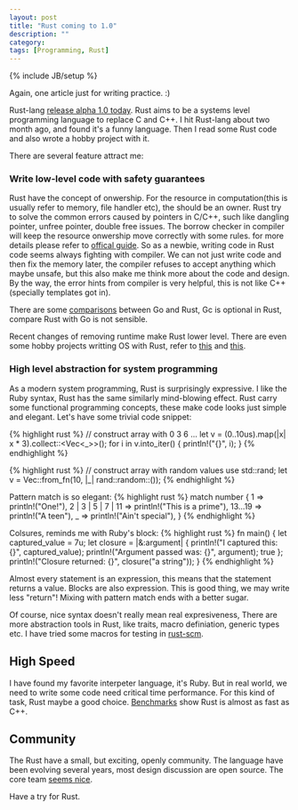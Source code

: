 ```yaml
---
layout: post
title: "Rust coming to 1.0"
description: ""
category:
tags: [Programming, Rust]
---
```

{% include JB/setup %}

Again, one article just for writing practice. :)

Rust-lang [release alpha 1.0 today](http://blog.rust-lang.org/2015/01/09/Rust-1.0-alpha.html). Rust aims to be a systems level programming language to replace C and C++. I hit Rust-lang about two month ago, and found it's a funny language. Then I read some Rust code and also wrote a hobby project with it.

There are several feature attract me:

### Write low-level code with safety guarantees

Rust have the concept of onwership. For the resource in computation(this is usually refer to memory, file handler etc), the should be an owner. Rust try to solve the common errors caused by pointers in C/C++, such like dangling pointer, unfree pointer, double free issues. The borrow checker in compiler will keep the resource onwership move correctly with some rules. for more details please refer to [offical guide](http://doc.rust-lang.org/nightly/intro.html#ownership). So as a newbie, writing code in Rust code seems always fighting with compiler. We can not just write code and then fix the memory later, the compiler refuses to accept anything which maybe unsafe, but this also make me think more about the code and design.
By the way, the error hints from compiler is very helpful, this is not like C++(specially templates got in).

There are some [comparisons](http://jaredly.github.io/2014/03/22/rust-vs-go/) between Go and Rust, Gc is optional in Rust, compare Rust with Go is not sensible.

Recent changes of removing runtime make Rust lower level. There are even some hobby projects writting OS with Rust, refer to [this](https://github.com/ckkashyap/unix) and [this](https://github.com/charliesome/rustboot).

### High level abstraction for system programming

As a modern system programming, Rust is surprisingly expressive. I like the Ruby syntax, Rust has the same similarly mind-blowing effect. Rust carry some functional programming concepts, these make code looks just simple and elegant. Let's have some trivial code snippet:

{% highlight rust %}
// construct array with 0 3 6 ...
let v = (0..10us).map(|x| x * 3).collect::<Vec<_>>();
for i in v.into_iter() { println!("{}", i); }
{% endhighlight %}

{% highlight rust %}
// construct array with random values
use std::rand;
let v = Vec::from_fn(10, |_| rand::random::<uint>());
{% endhighlight %}

Pattern match is so elegant:
{% highlight rust %}
match number {
        1 => println!("One!"),
        2 | 3 | 5 | 7 | 11 => println!("This is a prime"),
        13...19 => println!("A teen"),
        _ => println!("Ain't special"),
    }
{% endhighlight %}

Colsures, reminds me with Ruby's block:
{% highlight rust %}
fn main() {
    let captured_value = 7u;
    let closure = |&:argument| {
        println!("I captured this: {}", captured_value);
        println!("Argument passed was: {}", argument);
        true
    };
    println!("Closure returned: {}", closure("a string"));
}
{% endhighlight %}

Almost every statement is an expression, this means that the statement returns a value. Blocks are also expression. This is good thing, we may write less "return"! Mixing with pattern match ends with a better sugar.

Of course, nice syntax doesn't really mean real expresiveness, There are more abstraction tools in Rust, like traits, macro definiation, generic types etc. I have tried some macros for testing in [rust-scm](https://github.com/chenyukang/rust-scm/blob/master/src/eval.rs).

## High Speed

I have found my favorite interpeter language, it's Ruby. But in real world, we need to write some code need critical time performance. For this kind of task, Rust maybe a good choice. [Benchmarks](http://benchmarksgame.alioth.debian.org/u64q/rust.html) show Rust is almost as fast as C++.

## Community

The Rust have a small, but exciting, openly community. The language have been evolving several years, most design discussion are open source. The core team [seems nice](https://github.com/rust-lang/rust/issues/17967).

Have a try for Rust.
